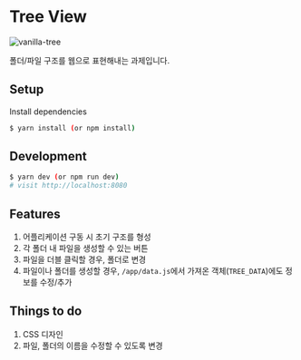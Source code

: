 # Tree View
![vanilla-tree](https://user-images.githubusercontent.com/41249563/55575851-d7217000-574a-11e9-9d21-5d7dc48f3207.gif)

폴더/파일 구조를 웹으로 표현해내는 과제입니다.

## Setup

Install dependencies

```sh
$ yarn install (or npm install)
```

## Development

```sh
$ yarn dev (or npm run dev)
# visit http://localhost:8080
```

## Features

1. 어플리케이션 구동 시 초기 구조를 형성
2. 각 폴더 내 파일을 생성할 수 있는 버튼
3. 파일을 더블 클릭할 경우, 폴더로 변경
4. 파일이나 폴더를 생성할 경우, `/app/data.js`에서 가져온 객체(`TREE_DATA`)에도 정보를 수정/추가


## Things to do

1. CSS 디자인
2. 파일, 폴더의 이름을 수정할 수 있도록 변경